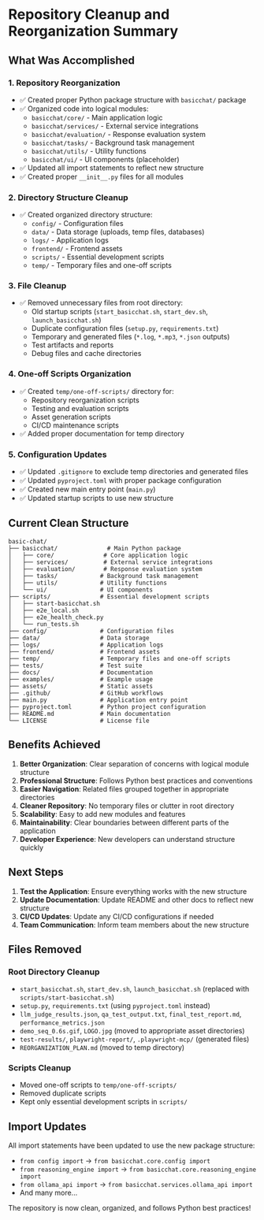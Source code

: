 # Repository Cleanup and Reorganization Summary

## What Was Accomplished

### 1. Repository Reorganization
- ✅ Created proper Python package structure with `basicchat/` package
- ✅ Organized code into logical modules:
  - `basicchat/core/` - Main application logic
  - `basicchat/services/` - External service integrations
  - `basicchat/evaluation/` - Response evaluation system
  - `basicchat/tasks/` - Background task management
  - `basicchat/utils/` - Utility functions
  - `basicchat/ui/` - UI components (placeholder)
- ✅ Updated all import statements to reflect new structure
- ✅ Created proper `__init__.py` files for all modules

### 2. Directory Structure Cleanup
- ✅ Created organized directory structure:
  - `config/` - Configuration files
  - `data/` - Data storage (uploads, temp files, databases)
  - `logs/` - Application logs
  - `frontend/` - Frontend assets
  - `scripts/` - Essential development scripts
  - `temp/` - Temporary files and one-off scripts

### 3. File Cleanup
- ✅ Removed unnecessary files from root directory:
  - Old startup scripts (`start_basicchat.sh`, `start_dev.sh`, `launch_basicchat.sh`)
  - Duplicate configuration files (`setup.py`, `requirements.txt`)
  - Temporary and generated files (`*.log`, `*.mp3`, `*.json` outputs)
  - Test artifacts and reports
  - Debug files and cache directories

### 4. One-off Scripts Organization
- ✅ Created `temp/one-off-scripts/` directory for:
  - Repository reorganization scripts
  - Testing and evaluation scripts
  - Asset generation scripts
  - CI/CD maintenance scripts
- ✅ Added proper documentation for temp directory

### 5. Configuration Updates
- ✅ Updated `.gitignore` to exclude temp directories and generated files
- ✅ Updated `pyproject.toml` with proper package configuration
- ✅ Created new main entry point (`main.py`)
- ✅ Updated startup scripts to use new structure

## Current Clean Structure

```
basic-chat/
├── basicchat/              # Main Python package
│   ├── core/              # Core application logic
│   ├── services/          # External service integrations
│   ├── evaluation/        # Response evaluation system
│   ├── tasks/            # Background task management
│   ├── utils/            # Utility functions
│   └── ui/               # UI components
├── scripts/              # Essential development scripts
│   ├── start-basicchat.sh
│   ├── e2e_local.sh
│   ├── e2e_health_check.py
│   └── run_tests.sh
├── config/               # Configuration files
├── data/                 # Data storage
├── logs/                 # Application logs
├── frontend/             # Frontend assets
├── temp/                 # Temporary files and one-off scripts
├── tests/                # Test suite
├── docs/                 # Documentation
├── examples/             # Example usage
├── assets/               # Static assets
├── .github/              # GitHub workflows
├── main.py               # Application entry point
├── pyproject.toml        # Python project configuration
├── README.md             # Main documentation
└── LICENSE               # License file
```

## Benefits Achieved

1. **Better Organization**: Clear separation of concerns with logical module structure
2. **Professional Structure**: Follows Python best practices and conventions
3. **Easier Navigation**: Related files grouped together in appropriate directories
4. **Cleaner Repository**: No temporary files or clutter in root directory
5. **Scalability**: Easy to add new modules and features
6. **Maintainability**: Clear boundaries between different parts of the application
7. **Developer Experience**: New developers can understand structure quickly

## Next Steps

1. **Test the Application**: Ensure everything works with the new structure
2. **Update Documentation**: Update README and other docs to reflect new structure
3. **CI/CD Updates**: Update any CI/CD configurations if needed
4. **Team Communication**: Inform team members about the new structure

## Files Removed

### Root Directory Cleanup
- `start_basicchat.sh`, `start_dev.sh`, `launch_basicchat.sh` (replaced with `scripts/start-basicchat.sh`)
- `setup.py`, `requirements.txt` (using `pyproject.toml` instead)
- `llm_judge_results.json`, `qa_test_output.txt`, `final_test_report.md`, `performance_metrics.json`
- `demo_seq_0.6s.gif`, `LOGO.jpg` (moved to appropriate asset directories)
- `test-results/`, `playwright-report/`, `.playwright-mcp/` (generated files)
- `REORGANIZATION_PLAN.md` (moved to temp directory)

### Scripts Cleanup
- Moved one-off scripts to `temp/one-off-scripts/`
- Removed duplicate scripts
- Kept only essential development scripts in `scripts/`

## Import Updates

All import statements have been updated to use the new package structure:
- `from config import` → `from basicchat.core.config import`
- `from reasoning_engine import` → `from basicchat.core.reasoning_engine import`
- `from ollama_api import` → `from basicchat.services.ollama_api import`
- And many more...

The repository is now clean, organized, and follows Python best practices!
